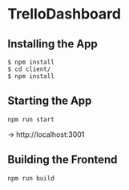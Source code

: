 # TrelloDashboard

## Installing the App

```
$ npm install
$ cd client/
$ npm install
```

## Starting the App

```
npm run start
```
-> http://localhost:3001

## Building the Frontend

```
npm run build
```